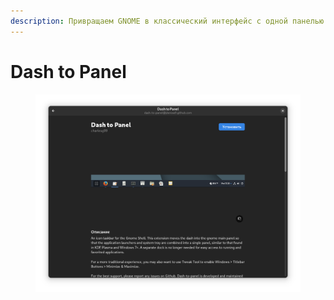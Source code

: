 ```yaml
---
description: Привращаем GNOME в классический интерфейс с одной панелью
---
```


# Dash to Panel

<figure><img src="../../.gitbook/assets/Снимок экрана от 2023-10-29 14-23-55.png" alt=""><figcaption></figcaption></figure>
